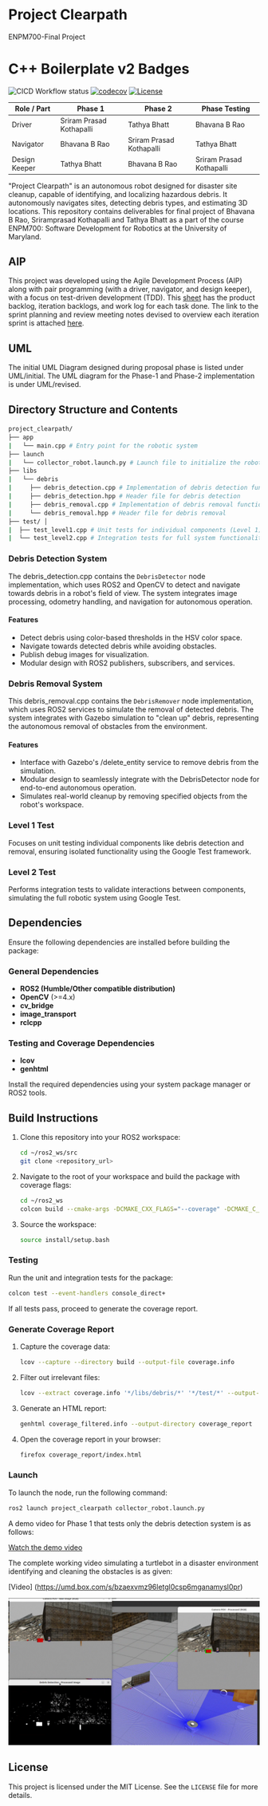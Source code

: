 
# Project Clearpath
ENPM700-Final Project

# C++ Boilerplate v2 Badges
![CICD Workflow status](https://github.com/sriramprasadkothapalli/project_clearpath/actions/workflows/run-test-and-upload-codecov.yml/badge.svg) [![codecov](https://codecov.io/gh/sriramprasadkothapalli/project_clearpath/graph/badge.svg?token=0NZGAQ9FZ2)](https://codecov.io/gh/sriramprasadkothapalli/project_clearpath) [![License](https://img.shields.io/badge/license-MIT-blue.svg)](LICENSE)

| Role / Part   | Phase 1                   | Phase 2                   | Phase Testing             |
|---------------|---------------------------|---------------------------|---------------------------|
|Driver         |Sriram Prasad Kothapalli   |Tathya Bhatt               |Bhavana B Rao              |
|Navigator      |Bhavana B Rao              |Sriram Prasad Kothapalli   |Tathya Bhatt               |
|Design Keeper  |Tathya Bhatt               |Bhavana B Rao              |Sriram Prasad Kothapalli   |



"Project Clearpath" is an autonomous robot designed for disaster site cleanup, capable of identifying, and localizing hazardous debris. It autonomously navigates sites, detecting debris types, and estimating 3D locations.
This repository contains deliverables for final project of Bhavana B Rao, Sriramprasad Kothapalli and Tathya Bhatt as a part of the course ENPM700: Software Development for Robotics at the University of Maryland.

## AIP

This project was developed using the Agile Development Process (AIP) along with pair programming (with a driver, navigator, and design keeper), with a focus on test-driven development (TDD). This [sheet](https://docs.google.com/spreadsheets/d/124zPjeAy8mCFpvf6AqBxNpdo9hfX9Y0hR05A0yxhxY0/edit?gid=0#gid=0) has the product backlog, iteration backlogs, and work log for each task done. The link to the sprint planning and review meeting notes devised to overview each iteration sprint is attached [here](https://docs.google.com/document/d/1AVcXsBQ32G4zNruy3SwoopeVLuxpyloBtEbVzfRSro4/edit?tab=t.0#heading=h.mw18pfbxwsdy).

## UML

The initial UML Diagram designed during proposal phase is listed under UML/initial. The UML diagram for the Phase-1 and Phase-2 implementation is under UML/revised.

## Directory Structure and Contents

```bash
project_clearpath/ 
├── app 
|   └── main.cpp # Entry point for the robotic system 
├── launch 
|   └── collector_robot.launch.py # Launch file to initialize the robot system 
├── libs 
|   └── debris 
|     ├── debris_detection.cpp # Implementation of debris detection functionality 
|     ├── debris_detection.hpp # Header file for debris detection 
|     ├── debris_removal.cpp # Implementation of debris removal functionality 
|     └── debris_removal.hpp # Header file for debris removal 
├── test/ │ 
|  ├── test_level1.cpp # Unit tests for individual components (Level 1) 
|  └── test_level2.cpp # Integration tests for full system functionality (Level 2)
```

### Debris Detection System

The debris_detection.cpp contains the `DebrisDetector` node implementation, which uses ROS2 and OpenCV to detect and navigate towards debris in a robot's field of view. The system integrates image processing, odometry handling, and navigation for autonomous operation.

#### Features
- Detect debris using color-based thresholds in the HSV color space.
- Navigate towards detected debris while avoiding obstacles.
- Publish debug images for visualization.
- Modular design with ROS2 publishers, subscribers, and services.

### Debris Removal System

This debris_removal.cpp contains the `DebrisRemover` node implementation, which uses ROS2 services to simulate the removal of detected debris. The system integrates with Gazebo simulation to "clean up" debris, representing the autonomous removal of obstacles from the environment.

#### Features
- Interface with Gazebo's /delete_entity service to remove debris from the simulation.
- Modular design to seamlessly integrate with the DebrisDetector node for end-to-end autonomous operation.
- Simulates real-world cleanup by removing specified objects from the robot's workspace.

### Level 1 Test

Focuses on unit testing individual components like debris detection and removal, ensuring isolated functionality using the Google Test framework.

### Level 2 Test

Performs integration tests to validate interactions between components, simulating the full robotic system using Google Test.

## Dependencies
Ensure the following dependencies are installed before building the package:

### General Dependencies
- **ROS2 (Humble/Other compatible distribution)**
- **OpenCV** (>=4.x)
- **cv_bridge**
- **image_transport**
- **rclcpp**

### Testing and Coverage Dependencies
- **lcov**
- **genhtml**

Install the required dependencies using your system package manager or ROS2 tools.


## Build Instructions

1. Clone this repository into your ROS2 workspace:
   ```bash
   cd ~/ros2_ws/src
   git clone <repository_url>
   ```

2. Navigate to the root of your workspace and build the package with coverage flags:
   ```bash
   cd ~/ros2_ws
   colcon build --cmake-args -DCMAKE_CXX_FLAGS="--coverage" -DCMAKE_C_FLAGS="--coverage" -DCMAKE_BUILD_TYPE=Debug
   ```

3. Source the workspace:
   ```bash
   source install/setup.bash
   ```

### Testing

Run the unit and integration tests for the package:
```bash
colcon test --event-handlers console_direct+
```

If all tests pass, proceed to generate the coverage report.


### Generate Coverage Report

1. Capture the coverage data:
   ```bash
   lcov --capture --directory build --output-file coverage.info
   ```

2. Filter out irrelevant files:
   ```bash
   lcov --extract coverage.info '*/libs/debris/*' '*/test/*' --output-file filtered_coverage.info
   ```

3. Generate an HTML report:
   ```bash
   genhtml coverage_filtered.info --output-directory coverage_report
   ```

4. Open the coverage report in your browser:
   ```bash
   firefox coverage_report/index.html
   ```

### Launch 

To launch the node, run the following command:
```bash
ros2 launch project_clearpath collector_robot.launch.py
```

A demo video for Phase 1 that tests only the debris detection system is as follows: 

[Watch the demo video](https://drive.google.com/file/d/1Fyi_XzjUzuUIOucaIdy7Z6o0Lr2dtfaS/view?usp=sharing)

The complete working video simulating a turtlebot in a disaster environment identifying and cleaning the obstacles is as given: 

[Video] (https://umd.box.com/s/bzaexvmz96letgl0csp6mganamysl0pr)

![images/Gazebo.png](https://github.com/sriramprasadkothapalli/project_clearpath/blob/05a682f53db57a8fb8b37622f1cc39f5ca5070a5/images/Gazebo.png)

## License

This project is licensed under the MIT License. See the `LICENSE` file for more details.














